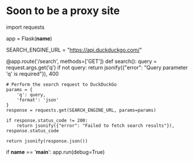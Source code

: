 # Soon to be a proxy site
import requests

app = Flask(__name__)

SEARCH_ENGINE_URL = "https://api.duckduckgo.com/"

@app.route('/search', methods=['GET'])
def search():
    query = request.args.get('q')
    if not query:
        return jsonify({"error": "Query parameter 'q' is required"}), 400

    # Perform the search request to DuckDuckGo
    params = {
        'q': query,
        'format': 'json'
    }
    response = requests.get(SEARCH_ENGINE_URL, params=params)

    if response.status_code != 200:
        return jsonify({"error": "Failed to fetch search results"}), response.status_code

    return jsonify(response.json())

if __name__ == '__main__':
    app.run(debug=True)
